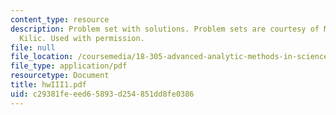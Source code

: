 ```yaml
---
content_type: resource
description: Problem set with solutions. Problem sets are courtesy of Mustafa Sabri
  Kilic. Used with permission.
file: null
file_location: /coursemedia/18-305-advanced-analytic-methods-in-science-and-engineering-fall-2004/c29381feeed65893d254851dd8fe0386_hwIII1.pdf
file_type: application/pdf
resourcetype: Document
title: hwIII1.pdf
uid: c29381fe-eed6-5893-d254-851dd8fe0386
---
```

